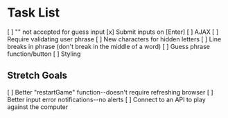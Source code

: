 # Task List

[ ] "" not accepted for guess input
[x] Submit inputs on [Enter]
[ ] AJAX
[ ] Require validating user phrase
[ ] New characters for hidden letters
[ ] Line breaks in phrase (don't break in the middle of a word)
[ ] Guess phrase function/button
[ ] Styling


## Stretch Goals

[ ] Better "restartGame" function--doesn't require refreshing browser
[ ] Better input error notifications--no alerts
[ ] Connect to an API to play against the computer